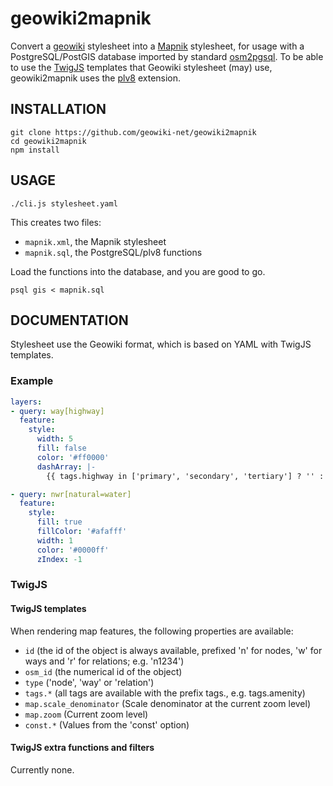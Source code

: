 # geowiki2mapnik
Convert a [geowiki](https://geowiki.net) stylesheet into a [Mapnik](https://mapnik.org) stylesheet, for usage with a PostgreSQL/PostGIS database imported by standard [osm2pgsql](https://osm2pgsql.org). To be able to use the [TwigJS](https://github.com/twigjs/twig.js) templates that Geowiki stylesheet (may) use, geowiki2mapnik uses the [plv8](https://plv8.github.io/) extension.

## INSTALLATION
```
git clone https://github.com/geowiki-net/geowiki2mapnik
cd geowiki2mapnik
npm install
```

## USAGE
```
./cli.js stylesheet.yaml
```

This creates two files:
* `mapnik.xml`, the Mapnik stylesheet
* `mapnik.sql`, the PostgreSQL/plv8 functions

Load the functions into the database, and you are good to go.
```
psql gis < mapnik.sql
```

## DOCUMENTATION
Stylesheet use the Geowiki format, which is based on YAML with TwigJS templates.
### Example
```yaml
layers:
- query: way[highway]
  feature:
    style:
      width: 5
      fill: false
      color: '#ff0000'
      dashArray: |-
        {{ tags.highway in ['primary', 'secondary', 'tertiary'] ? '' : '5,5' }}

- query: nwr[natural=water]
  feature:
    style:
      fill: true
      fillColor: '#afafff'
      width: 1
      color: '#0000ff'
      zIndex: -1
```

### TwigJS
#### TwigJS templates
When rendering map features, the following properties are available:
* `id` (the id of the object is always available, prefixed 'n' for nodes, 'w' for ways and 'r' for relations; e.g. 'n1234')
* `osm_id` (the numerical id of the object)
* `type` ('node', 'way' or 'relation')
* `tags.*` (all tags are available with the prefix tags., e.g. tags.amenity)
* `map.scale_denominator` (Scale denominator at the current zoom level)
* `map.zoom` (Current zoom level)
* `const.*` (Values from the 'const' option)

#### TwigJS extra functions and filters
Currently none.
